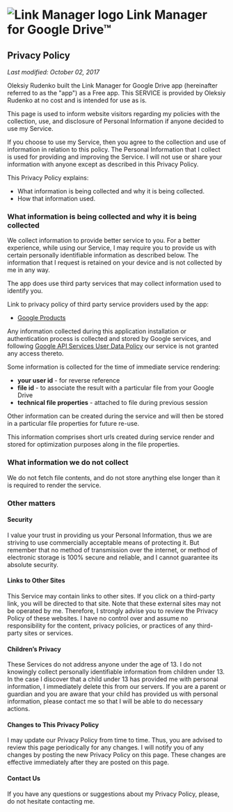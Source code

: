 # ![Link Manager logo](https://oleksiyrudenko.github.io/gd-linkman/favicon-96x96.png "Link Manager logo") Link Manager for Google Drive™

## Privacy Policy

_Last modified: October 02, 2017_

Oleksiy Rudenko built the Link Manager for Google Drive app (hereinafter referred to as the "app")
as a Free app.
This SERVICE is provided by Oleksiy Rudenko at no cost and is intended for use as is.

This page is used to inform website visitors regarding my policies with the collection,
use, and disclosure of Personal Information if anyone decided to use my Service.

If you choose to use my Service, then you agree to the collection and use of information
in relation to this policy. The Personal Information that I collect is used for providing
and improving the Service. I will not use or share your information with anyone except
as described in this Privacy Policy.

This Privacy Policy explains:
 * What information is being collected and why it is being collected.
 * How that information used.

### What information is being collected and why it is being collected

We collect information to provide better service to you.
For a better experience, while using our Service, I may require you to provide us
with certain personally identifiable information as described below.
The information that I request is retained on your device and is not collected by me
in any way.

The app does use third party services that may collect information used to identify you.

Link to privacy policy of third party service providers used by the app:
 * [Google Products](https://www.google.com/policies/privacy/)

Any information collected during this application installation or authentication
process is collected and stored by Google services,
and following
[Google API Services User Data Policy](https://developers.google.com/terms/api-services-user-data-policy)
our service is not granted any access thereto.

Some information is collected for the time of immediate service rendering:
 * **your user id** - for reverse reference
 * **file id** - to associate the result with a particular file from your Google Drive
 * **technical file properties** - attached to file during previous session

Other information can be created during the service and will then be stored
in a particular file properties for future re-use.

This information comprises short urls created during service render and stored
for optimization purposes along in the file properties.

### What information we do not collect

We do not fetch file contents, and do not store anything else longer than it is
required to render the service.

### Other matters

#### Security
I value your trust in providing us your Personal Information, thus we are
striving to use commercially acceptable means of protecting it. But remember
that no method of transmission over the internet, or method of electronic storage
is 100% secure and reliable, and I cannot guarantee its absolute security.

#### Links to Other Sites
This Service may contain links to other sites. If you click on a third-party link,
you will be directed to that site. Note that these external sites may not be operated by me.
Therefore, I strongly advise you to review the Privacy Policy of these websites.
I have no control over and assume no responsibility for the content, privacy policies,
or practices of any third-party sites or services.

#### Children’s Privacy
These Services do not address anyone under the age of 13. I do not knowingly
collect personally identifiable information from children under 13.
In the case I discover that a child under 13 has provided me with personal
information, I immediately delete this from our servers. If you are a parent
or guardian and you are aware that your child has provided us with personal
information, please contact me so that I will be able to do necessary actions.

#### Changes to This Privacy Policy
I may update our Privacy Policy from time to time. Thus, you are advised to
review this page periodically for any changes. I will notify you of any changes
by posting the new Privacy Policy on this page. These changes are effective
immediately after they are posted on this page.

#### Contact Us
If you have any questions or suggestions about my Privacy Policy, please,
do not hesitate contacting me.
